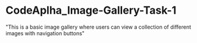 # CodeAplha_Image-Gallery-Task-1
"This is a basic image gallery where users can view a collection of different images with navigation buttons"
